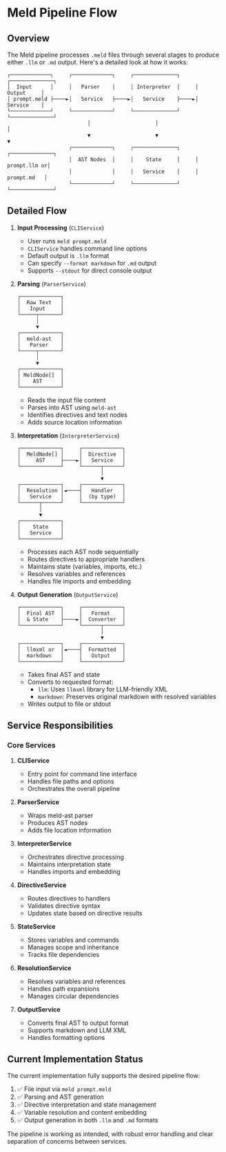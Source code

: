 # Meld Pipeline Flow

## Overview

The Meld pipeline processes `.meld` files through several stages to produce either `.llm` or `.md` output. Here's a detailed look at how it works:

```ascii
┌─────────────┐     ┌─────────────┐     ┌──────────────┐     ┌──────────────┐
│  Input      │     │   Parser    │     │ Interpreter  │     │   Output     │
│ prompt.meld ├────►│   Service   ├────►│   Service    ├────►│   Service    │
└─────────────┘     └─────────────┘     └──────────────┘     └──────────────┘
                          │                     │                     │
                          ▼                     ▼                     ▼
                    ┌─────────────┐     ┌──────────────┐     ┌──────────────┐
                    │  AST Nodes  │     │    State     │     │ prompt.llm or│
                    │             │     │   Service    │     │  prompt.md   │
                    └─────────────┘     └──────────────┘     └──────────────┘
```

## Detailed Flow

1. **Input Processing** (`CLIService`)
   - User runs `meld prompt.meld`
   - `CLIService` handles command line options
   - Default output is `.llm` format
   - Can specify `--format markdown` for `.md` output
   - Supports `--stdout` for direct console output

2. **Parsing** (`ParserService`)
   ```ascii
   ┌─────────────┐
   │  Raw Text   │
   │   Input     │
   └─────┬───────┘
         │
         ▼
   ┌─────────────┐
   │  meld-ast   │
   │   Parser    │
   └─────┬───────┘
         │
         ▼
   ┌─────────────┐
   │ MeldNode[]  │
   │    AST      │
   └─────────────┘
   ```
   - Reads the input file content
   - Parses into AST using `meld-ast`
   - Identifies directives and text nodes
   - Adds source location information

3. **Interpretation** (`InterpreterService`)
   ```ascii
   ┌─────────────┐     ┌─────────────┐
   │  MeldNode[] │     │  Directive  │
   │     AST     ├────►│   Service   │
   └─────────────┘     └──────┬──────┘
                              │
                              ▼
   ┌─────────────┐     ┌─────────────┐
   │  Resolution │◄────┤   Handler   │
   │   Service   │     │  (by type)  │
   └──────┬──────┘     └─────────────┘
          │
          ▼
   ┌─────────────┐
   │    State    │
   │   Service   │
   └─────────────┘
   ```
   - Processes each AST node sequentially
   - Routes directives to appropriate handlers
   - Maintains state (variables, imports, etc.)
   - Resolves variables and references
   - Handles file imports and embedding

4. **Output Generation** (`OutputService`)
   ```ascii
   ┌─────────────┐     ┌─────────────┐
   │  Final AST  │     │   Format    │
   │  & State    ├────►│  Converter  │
   └─────────────┘     └──────┬──────┘
                              │
                              ▼
   ┌─────────────┐     ┌─────────────┐
   │  llmxml or  │◄────┤  Formatted  │
   │  markdown   │     │   Output    │
   └─────────────┘     └─────────────┘
   ```
   - Takes final AST and state
   - Converts to requested format:
     - `llm`: Uses `llmxml` library for LLM-friendly XML
     - `markdown`: Preserves original markdown with resolved variables
   - Writes output to file or stdout

## Service Responsibilities

### Core Services

1. **CLIService**
   - Entry point for command line interface
   - Handles file paths and options
   - Orchestrates the overall pipeline

2. **ParserService**
   - Wraps meld-ast parser
   - Produces AST nodes
   - Adds file location information

3. **InterpreterService**
   - Orchestrates directive processing
   - Maintains interpretation state
   - Handles imports and embedding

4. **DirectiveService**
   - Routes directives to handlers
   - Validates directive syntax
   - Updates state based on directive results

5. **StateService**
   - Stores variables and commands
   - Manages scope and inheritance
   - Tracks file dependencies

6. **ResolutionService**
   - Resolves variables and references
   - Handles path expansions
   - Manages circular dependencies

7. **OutputService**
   - Converts final AST to output format
   - Supports markdown and LLM XML
   - Handles formatting options

## Current Implementation Status

The current implementation fully supports the desired pipeline flow:

1. ✅ File input via `meld prompt.meld`
2. ✅ Parsing and AST generation
3. ✅ Directive interpretation and state management
4. ✅ Variable resolution and content embedding
5. ✅ Output generation in both `.llm` and `.md` formats

The pipeline is working as intended, with robust error handling and clear separation of concerns between services. 